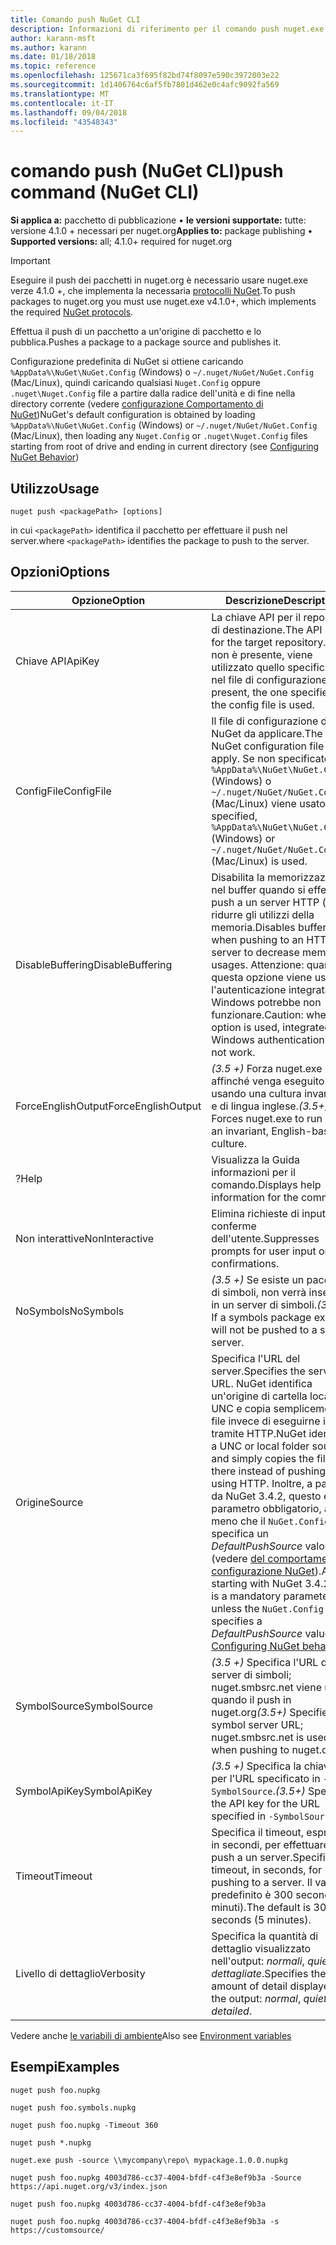 ```yaml
---
title: Comando push NuGet CLI
description: Informazioni di riferimento per il comando push nuget.exe
author: karann-msft
ms.author: karann
ms.date: 01/18/2018
ms.topic: reference
ms.openlocfilehash: 125671ca3f695f82bd74f8097e590c3972003e22
ms.sourcegitcommit: 1d1406764c6af5fb7801d462e0c4afc9092fa569
ms.translationtype: MT
ms.contentlocale: it-IT
ms.lasthandoff: 09/04/2018
ms.locfileid: "43548343"
---
```

# <a name="push-command-nuget-cli"></a><span data-ttu-id="b4b46-103">comando push (NuGet CLI)</span><span class="sxs-lookup"><span data-stu-id="b4b46-103">push command (NuGet CLI)</span></span>

<span data-ttu-id="b4b46-104">**Si applica a:** pacchetto di pubblicazione &bullet; **le versioni supportate:** tutte: versione 4.1.0 + necessari per nuget.org</span><span class="sxs-lookup"><span data-stu-id="b4b46-104">**Applies to:** package publishing &bullet; **Supported versions:** all; 4.1.0+ required for nuget.org</span></span>

> [!Important]
> <span data-ttu-id="b4b46-105">Eseguire il push dei pacchetti in nuget.org è necessario usare nuget.exe verze 4.1.0 +, che implementa la necessaria [protocolli NuGet](../api/nuget-protocols.md).</span><span class="sxs-lookup"><span data-stu-id="b4b46-105">To push packages to nuget.org you must use nuget.exe v4.1.0+, which implements the required [NuGet protocols](../api/nuget-protocols.md).</span></span>

<span data-ttu-id="b4b46-106">Effettua il push di un pacchetto a un'origine di pacchetto e lo pubblica.</span><span class="sxs-lookup"><span data-stu-id="b4b46-106">Pushes a package to a package source and publishes it.</span></span>

<span data-ttu-id="b4b46-107">Configurazione predefinita di NuGet si ottiene caricando `%AppData%\NuGet\NuGet.Config` (Windows) o `~/.nuget/NuGet/NuGet.Config` (Mac/Linux), quindi caricando qualsiasi `Nuget.Config` oppure `.nuget\Nuget.Config` file a partire dalla radice dell'unità e di fine nella directory corrente (vedere [configurazione Comportamento di NuGet](../consume-packages/configuring-nuget-behavior.md))</span><span class="sxs-lookup"><span data-stu-id="b4b46-107">NuGet's default configuration is obtained by loading `%AppData%\NuGet\NuGet.Config` (Windows) or `~/.nuget/NuGet/NuGet.Config` (Mac/Linux), then loading any `Nuget.Config` or `.nuget\Nuget.Config` files starting from root of drive and ending in current directory (see [Configuring NuGet Behavior](../consume-packages/configuring-nuget-behavior.md))</span></span>

## <a name="usage"></a><span data-ttu-id="b4b46-108">Utilizzo</span><span class="sxs-lookup"><span data-stu-id="b4b46-108">Usage</span></span>

```cli
nuget push <packagePath> [options]
```

<span data-ttu-id="b4b46-109">in cui `<packagePath>` identifica il pacchetto per effettuare il push nel server.</span><span class="sxs-lookup"><span data-stu-id="b4b46-109">where `<packagePath>` identifies the package to push to the server.</span></span>

## <a name="options"></a><span data-ttu-id="b4b46-110">Opzioni</span><span class="sxs-lookup"><span data-stu-id="b4b46-110">Options</span></span>

| <span data-ttu-id="b4b46-111">Opzione</span><span class="sxs-lookup"><span data-stu-id="b4b46-111">Option</span></span> | <span data-ttu-id="b4b46-112">Descrizione</span><span class="sxs-lookup"><span data-stu-id="b4b46-112">Description</span></span> |
| --- | --- |
| <span data-ttu-id="b4b46-113">Chiave API</span><span class="sxs-lookup"><span data-stu-id="b4b46-113">ApiKey</span></span> | <span data-ttu-id="b4b46-114">La chiave API per il repository di destinazione.</span><span class="sxs-lookup"><span data-stu-id="b4b46-114">The API key for the target repository.</span></span> <span data-ttu-id="b4b46-115">Se non è presente, viene utilizzato quello specificato nel file di configurazione.</span><span class="sxs-lookup"><span data-stu-id="b4b46-115">If not present,  the one specified in the config file is used.</span></span> |
| <span data-ttu-id="b4b46-116">ConfigFile</span><span class="sxs-lookup"><span data-stu-id="b4b46-116">ConfigFile</span></span> | <span data-ttu-id="b4b46-117">Il file di configurazione di NuGet da applicare.</span><span class="sxs-lookup"><span data-stu-id="b4b46-117">The NuGet configuration file to apply.</span></span> <span data-ttu-id="b4b46-118">Se non specificato, `%AppData%\NuGet\NuGet.Config` (Windows) o `~/.nuget/NuGet/NuGet.Config` (Mac/Linux) viene usato.</span><span class="sxs-lookup"><span data-stu-id="b4b46-118">If not specified, `%AppData%\NuGet\NuGet.Config` (Windows) or `~/.nuget/NuGet/NuGet.Config` (Mac/Linux) is used.</span></span>|
| <span data-ttu-id="b4b46-119">DisableBuffering</span><span class="sxs-lookup"><span data-stu-id="b4b46-119">DisableBuffering</span></span> | <span data-ttu-id="b4b46-120">Disabilita la memorizzazione nel buffer quando si effettua il push a un server HTTP (s) per ridurre gli utilizzi della memoria.</span><span class="sxs-lookup"><span data-stu-id="b4b46-120">Disables buffering when pushing to an HTTP(s) server to decrease memory usages.</span></span> <span data-ttu-id="b4b46-121">Attenzione: quando questa opzione viene usata, l'autenticazione integrata di Windows potrebbe non funzionare.</span><span class="sxs-lookup"><span data-stu-id="b4b46-121">Caution: when this option is used, integrated Windows authentication might not work.</span></span> |
| <span data-ttu-id="b4b46-122">ForceEnglishOutput</span><span class="sxs-lookup"><span data-stu-id="b4b46-122">ForceEnglishOutput</span></span> | <span data-ttu-id="b4b46-123">*(3.5 +)*  Forza nuget.exe affinché venga eseguito usando una cultura invariante e di lingua inglese.</span><span class="sxs-lookup"><span data-stu-id="b4b46-123">*(3.5+)* Forces nuget.exe to run using an invariant, English-based culture.</span></span> |
| <span data-ttu-id="b4b46-124">?</span><span class="sxs-lookup"><span data-stu-id="b4b46-124">Help</span></span> | <span data-ttu-id="b4b46-125">Visualizza la Guida informazioni per il comando.</span><span class="sxs-lookup"><span data-stu-id="b4b46-125">Displays help information for the command.</span></span> |
| <span data-ttu-id="b4b46-126">Non interattive</span><span class="sxs-lookup"><span data-stu-id="b4b46-126">NonInteractive</span></span> | <span data-ttu-id="b4b46-127">Elimina richieste di input o conferme dell'utente.</span><span class="sxs-lookup"><span data-stu-id="b4b46-127">Suppresses prompts for user input or confirmations.</span></span> |
| <span data-ttu-id="b4b46-128">NoSymbols</span><span class="sxs-lookup"><span data-stu-id="b4b46-128">NoSymbols</span></span> | <span data-ttu-id="b4b46-129">*(3.5 +)*  Se esiste un pacchetto di simboli, non verrà inserito in un server di simboli.</span><span class="sxs-lookup"><span data-stu-id="b4b46-129">*(3.5+)* If a symbols package exists, it will not be pushed to a symbol server.</span></span> |
| <span data-ttu-id="b4b46-130">Origine</span><span class="sxs-lookup"><span data-stu-id="b4b46-130">Source</span></span> | <span data-ttu-id="b4b46-131">Specifica l'URL del server.</span><span class="sxs-lookup"><span data-stu-id="b4b46-131">Specifies the server URL.</span></span> <span data-ttu-id="b4b46-132">NuGet identifica un'origine di cartella locale o UNC e copia semplicemente il file invece di eseguirne il push tramite HTTP.</span><span class="sxs-lookup"><span data-stu-id="b4b46-132">NuGet identifies a UNC or local folder source and simply copies the file there instead of pushing it using HTTP.</span></span>  <span data-ttu-id="b4b46-133">Inoltre, a partire da NuGet 3.4.2, questo è un parametro obbligatorio, a meno che il `NuGet.Config` file specifica un *DefaultPushSource* valore (vedere [del comportamento di configurazione NuGet](../consume-packages/configuring-nuget-behavior.md)).</span><span class="sxs-lookup"><span data-stu-id="b4b46-133">Also, starting with NuGet 3.4.2, this is a mandatory parameter unless the `NuGet.Config` file specifies a *DefaultPushSource* value (see [Configuring NuGet behavior](../consume-packages/configuring-nuget-behavior.md)).</span></span> |
| <span data-ttu-id="b4b46-134">SymbolSource</span><span class="sxs-lookup"><span data-stu-id="b4b46-134">SymbolSource</span></span> | <span data-ttu-id="b4b46-135">*(3.5 +)*  Specifica l'URL del server di simboli; nuget.smbsrc.net viene usato quando il push in nuget.org</span><span class="sxs-lookup"><span data-stu-id="b4b46-135">*(3.5+)* Specifies the symbol server URL; nuget.smbsrc.net is used when pushing to nuget.org</span></span> |
| <span data-ttu-id="b4b46-136">SymbolApiKey</span><span class="sxs-lookup"><span data-stu-id="b4b46-136">SymbolApiKey</span></span> | <span data-ttu-id="b4b46-137">*(3.5 +)*  Specifica la chiave API per l'URL specificato in `-SymbolSource`.</span><span class="sxs-lookup"><span data-stu-id="b4b46-137">*(3.5+)* Specifies the API key for the URL specified in `-SymbolSource`.</span></span> |
| <span data-ttu-id="b4b46-138">Timeout</span><span class="sxs-lookup"><span data-stu-id="b4b46-138">Timeout</span></span> | <span data-ttu-id="b4b46-139">Specifica il timeout, espresso in secondi, per effettuare il push a un server.</span><span class="sxs-lookup"><span data-stu-id="b4b46-139">Specifies the timeout, in seconds, for pushing to a server.</span></span> <span data-ttu-id="b4b46-140">Il valore predefinito è 300 secondi (5 minuti).</span><span class="sxs-lookup"><span data-stu-id="b4b46-140">The default is 300 seconds (5 minutes).</span></span> |
| <span data-ttu-id="b4b46-141">Livello di dettaglio</span><span class="sxs-lookup"><span data-stu-id="b4b46-141">Verbosity</span></span> | <span data-ttu-id="b4b46-142">Specifica la quantità di dettaglio visualizzato nell'output: *normali*, *quiet*, *dettagliate*.</span><span class="sxs-lookup"><span data-stu-id="b4b46-142">Specifies the amount of detail displayed in the output: *normal*, *quiet*, *detailed*.</span></span> |

<span data-ttu-id="b4b46-143">Vedere anche [le variabili di ambiente](cli-ref-environment-variables.md)</span><span class="sxs-lookup"><span data-stu-id="b4b46-143">Also see [Environment variables](cli-ref-environment-variables.md)</span></span>

## <a name="examples"></a><span data-ttu-id="b4b46-144">Esempi</span><span class="sxs-lookup"><span data-stu-id="b4b46-144">Examples</span></span>

```cli
nuget push foo.nupkg

nuget push foo.symbols.nupkg

nuget push foo.nupkg -Timeout 360

nuget push *.nupkg

nuget.exe push -source \\mycompany\repo\ mypackage.1.0.0.nupkg

nuget push foo.nupkg 4003d786-cc37-4004-bfdf-c4f3e8ef9b3a -Source https://api.nuget.org/v3/index.json

nuget push foo.nupkg 4003d786-cc37-4004-bfdf-c4f3e8ef9b3a

nuget push foo.nupkg 4003d786-cc37-4004-bfdf-c4f3e8ef9b3a -s https://customsource/
```
